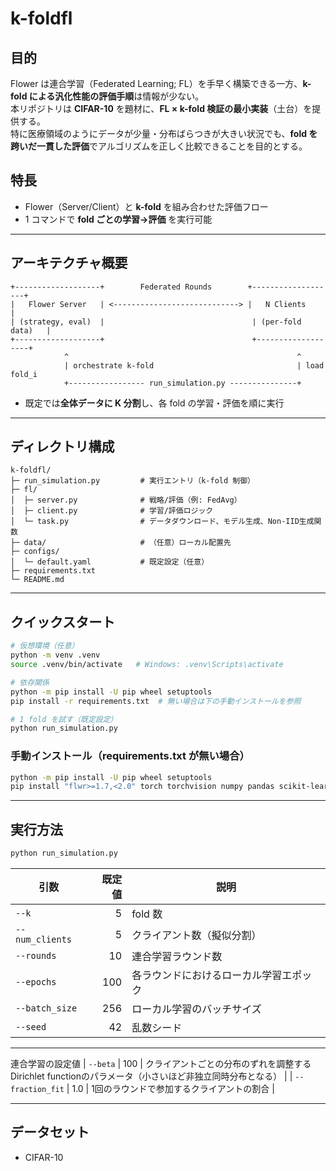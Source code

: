 # k-foldfl

## 目的
Flower は連合学習（Federated Learning; FL）を手早く構築できる一方、**k-fold による汎化性能の評価手順**は情報が少ない。  
本リポジトリは **CIFAR-10** を題材に、**FL × k-fold 検証の最小実装**（土台）を提供する。  
特に医療領域のようにデータが少量・分布ばらつきが大きい状況でも、**fold を跨いだ一貫した評価**でアルゴリズムを正しく比較できることを目的とする。

## 特長
- Flower（Server/Client）と **k-fold** を組み合わせた評価フロー
- 1 コマンドで **fold ごとの学習→評価** を実行可能

---

## アーキテクチャ概要
```
+-------------------+        Federated Rounds        +-------------------+
|   Flower Server   | <----------------------------> |   N Clients       |
| (strategy, eval)  |                                 | (per-fold data)   |
+-------------------+                                 +-------------------+
            ^                                                   ^
            | orchestrate k-fold                                | load fold_i
            +----------------- run_simulation.py ---------------+
```
- 既定では**全体データに K 分割**し、各 fold の学習・評価を順に実行  
---

## ディレクトリ構成
```
k-foldfl/
├─ run_simulation.py         # 実行エントリ（k-fold 制御）
├─ fl/
│  ├─ server.py              # 戦略/評価（例: FedAvg）
│  ├─ client.py              # 学習/評価ロジック
│  └─ task.py                # データダウンロード、モデル生成、Non-IID生成関数
├─ data/                     # （任意）ローカル配置先
├─ configs/
│  └─ default.yaml           # 既定設定（任意）
├─ requirements.txt
└─ README.md
```

---

## クイックスタート
```bash
# 仮想環境（任意）
python -m venv .venv
source .venv/bin/activate   # Windows: .venv\Scripts\activate

# 依存関係
python -m pip install -U pip wheel setuptools
pip install -r requirements.txt  # 無い場合は下の手動インストールを参照

# 1 fold を試す（既定設定）
python run_simulation.py
```

### 手動インストール（requirements.txt が無い場合）
```bash
python -m pip install -U pip wheel setuptools
pip install "flwr>=1.7,<2.0" torch torchvision numpy pandas scikit-learn
```

---

## 実行方法
```bash
python run_simulation.py

```

| 引数 | 既定値 | 説明 |
|---|---:|---|
| `--k` | 5 | fold 数 |
| `--num_clients` | 5 | クライアント数（擬似分割）|
| `--rounds` | 10 | 連合学習ラウンド数 |
| `--epochs` | 100 | 各ラウンドにおけるローカル学習エポック |
| `--batch_size` | 256 | ローカル学習のバッチサイズ |
| `--seed` | 42 | 乱数シード|
---
連合学習の設定値
| `--beta` | 100 | クライアントごとの分布のずれを調整するDirichlet functionのパラメータ（小さいほど非独立同時分布となる） |
| `--fraction_fit` | 1.0 | 1回のラウンドで参加するクライアントの割合 |

---

## データセット
- CIFAR-10

